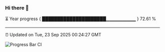 ### Hi there 👋

⏳ Year progress { █████████████████████▁▁▁▁▁▁▁▁▁ } 72.61 %

---

⏰ Updated on Tue, 23 Sep 2025 00:24:27 GMT

![Progress Bar CI](https://github.com/liununu/liununu/workflows/Progress%20Bar%20CI/badge.svg)
